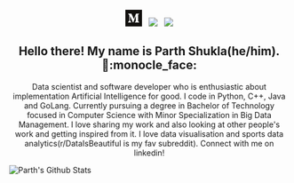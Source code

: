 <p align='center'>
<a href="https://medium.com/@parthshukla285"><img height="30" src="https://github.com/ParthS28/ParthS28/blob/master/images/medium.png"></a>&nbsp;&nbsp;
<a href="https://www.linkedin.com/in/parthsh/"><img height="30" src="https://github.com/stephenajulu/WaylonWalker/blob/main/icon/linkedin.png?raw=true"></a>&nbsp;&nbsp;
<a href="https://www.buymeacoffee.com/parthshukla28"><img height="30" src="https://github.com/WaylonWalker/WaylonWalker/blob/main/icon/by-me-a-coffee.png"></a>
</p>

<h2 align="center">Hello there! My name is Parth Shukla(he/him). 👋:monocle_face:</h2>
<p align="center">
Data scientist and software developer who is enthusiastic about implementation Artificial Intelligence for good. I code in Python, C++, Java and GoLang. Currently pursuing a degree in Bachelor of Technology focused in Computer Science with Minor Specialization in Big Data Management. I love sharing my work and also looking at other people's work and getting inspired from it. I love data visualisation and sports data analytics(r/DataIsBeautiful is my fav subreddit). Connect with me on linkedin!
</p>

![Parth's Github Stats](https://github-readme-stats.vercel.app/api?username=ParthS28&show_icons=true&theme=vue-dark)
